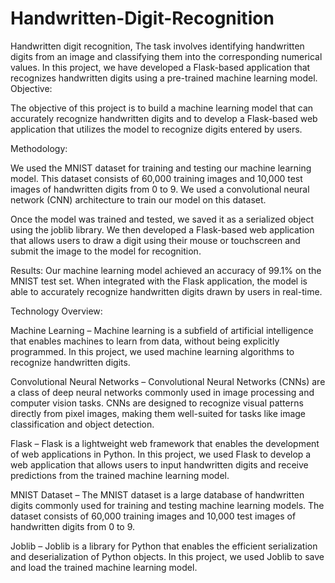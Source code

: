 # Handwritten-Digit-Recognition
Handwritten digit recognition, The task involves identifying handwritten digits from an image and classifying them into  the corresponding numerical values. In this project, we have developed a Flask-based application that  recognizes handwritten digits using a pre-trained machine learning model.
Objective:

The objective of this project is to build a machine learning model that can accurately recognize handwritten 
digits and to develop a Flask-based web application that utilizes the model to recognize digits entered by users.

Methodology:

We used the MNIST dataset for training and testing our machine learning model. This dataset consists of 
60,000 training images and 10,000 test images of handwritten digits from 0 to 9. We used a convolutional 
neural network (CNN) architecture to train our model on this dataset.

Once the model was trained and tested, we saved it as a serialized object using the joblib library. 
We then developed a Flask-based web application that allows users to draw a digit using their mouse 
or touchscreen and submit the image to the model for recognition.

Results:
Our machine learning model achieved an accuracy of 99.1% on the MNIST test set. When integrated with the 
Flask application, the model is able to accurately recognize handwritten digits drawn by users in real-time.

Technology Overview:

Machine Learning – Machine learning is a subfield of artificial intelligence that enables machines to learn 
from data, without being explicitly programmed. In this project, we used machine learning algorithms to 
recognize handwritten digits.

Convolutional Neural Networks – Convolutional Neural Networks (CNNs) are a class of deep neural networks 
commonly used in image processing and computer vision tasks. CNNs are designed to recognize visual patterns 
directly from pixel images, making them well-suited for tasks like image classification and object detection.

Flask – Flask is a lightweight web framework that enables the development of web applications in Python. 
In this project, we used Flask to develop a web application that allows users to input handwritten digits 
and receive predictions from the trained machine learning model.

MNIST Dataset – The MNIST dataset is a large database of handwritten digits commonly used for training and 
testing machine learning models. The dataset consists of 60,000 training images and 10,000 test images of 
handwritten digits from 0 to 9.

Joblib – Joblib is a library for Python that enables the efficient serialization and deserialization of Python 
objects. In this project, we used Joblib to save and load the trained machine learning model.
